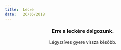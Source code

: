 ```yaml
---
title:  Lecke
date:   26/06/2018
---
```


### <center>Erre a leckére dolgozunk.</center>
<center>Légyszíves gyere vissza később.</center>